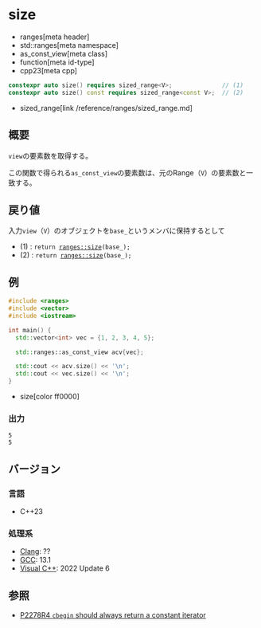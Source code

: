 # size
* ranges[meta header]
* std::ranges[meta namespace]
* as_const_view[meta class]
* function[meta id-type]
* cpp23[meta cpp]

```cpp
constexpr auto size() requires sized_range<V>;              // (1)
constexpr auto size() const requires sized_range<const V>;  // (2)
```
* sized_range[link /reference/ranges/sized_range.md]

## 概要

`view`の要素数を取得する。

この関数で得られる`as_const_view`の要素数は、元のRange（`V`）の要素数と一致する。

## 戻り値

入力`view`（`V`）のオブジェクトを`base_`というメンバに保持するとして

- (1) : `return `[`ranges::size`](/reference/ranges/size.md)`(base_);`
- (2) : `return `[`ranges::size`](/reference/ranges/size.md)`(base_);`

## 例

```cpp example
#include <ranges>
#include <vector>
#include <iostream>

int main() {
  std::vector<int> vec = {1, 2, 3, 4, 5};

  std::ranges::as_const_view acv{vec};

  std::cout << acv.size() << '\n';
  std::cout << vec.size() << '\n';
}
```
* size[color ff0000]

### 出力

```
5
5
```

## バージョン
### 言語
- C++23

### 処理系
- [Clang](/implementation.md#clang): ??
- [GCC](/implementation.md#gcc): 13.1
- [Visual C++](/implementation.md#visual_cpp): 2022 Update 6

## 参照

- [P2278R4 `cbegin` should always return a constant iterator](https://www.open-std.org/jtc1/sc22/wg21/docs/papers/2022/p2278r4.html)
